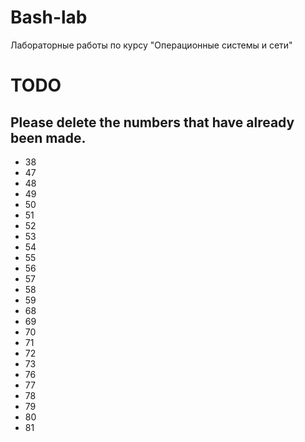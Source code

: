 # Bash-lab

Лабораторные работы по курсу "Операционные системы и сети"

TODO
====
Please delete the numbers that have already been made.
------------------------------------------------------

* 38
* 47
* 48
* 49
* 50
* 51
* 52
* 53
* 54
* 55
* 56
* 57
* 58
* 59
* 68
* 69
* 70
* 71
* 72
* 73
* 76
* 77
* 78
* 79
* 80
* 81
